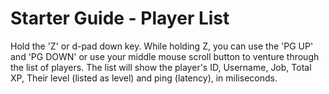 # Starter Guide - Player List
Hold the 'Z' or d-pad down key. While holding Z, you can use the 'PG UP' and 'PG DOWN' or use your middle mouse scroll button to venture through the list of players.
The list will show the player's ID, Username, Job, Total XP, Their level (listed as level) and ping (latency), in miliseconds.